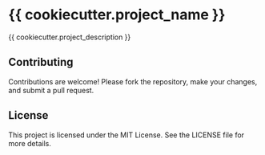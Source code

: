 # {{ cookiecutter.project_name }}

{{ cookiecutter.project_description }}


## Contributing

Contributions are welcome! Please fork the repository, make your changes, and submit a pull request.

## License

This project is licensed under the MIT License. See the LICENSE file for more details.